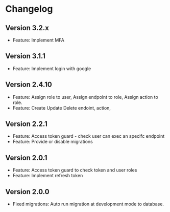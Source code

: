# Changelog

## Version 3.2.x
- Feature: Implement MFA

## Version 3.1.1
- Feature: Implement login with google

## Version 2.4.10
- Feature: Assign role to user, Assign endpoint to role, Assign action to role.
- Feature: Create Update Delete endoint, action,

## Version 2.2.1
- Feature: Access token guard - check user can exec an specifc endpoint
- Feature: Provide or disable migrations

## Version 2.0.1
- Feature: Access token guard to check token and user roles
- Feature: Implement refresh token

## Version 2.0.0
- Fixed migrations: Auto run migration at development mode to database.